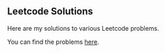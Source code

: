 ## Leetcode Solutions

Here are my solutions to various Leetcode problems.

You can find the problems [here](https://leetcode.com/problemset/all/).
